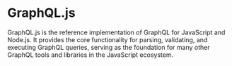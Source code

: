 # GraphQL.js

GraphQL.js is the reference implementation of GraphQL for JavaScript and Node.js. It provides the core functionality for parsing, validating, and executing GraphQL queries, serving as the foundation for many other GraphQL tools and libraries in the JavaScript ecosystem.